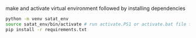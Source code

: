 make and activate virtual environment followed by installing dependencies
```sh
python -m venv satat_env
source satat_env/bin/activate # run activate.PS1 or activate.bat file for windows
pip install -r requirements.txt
```